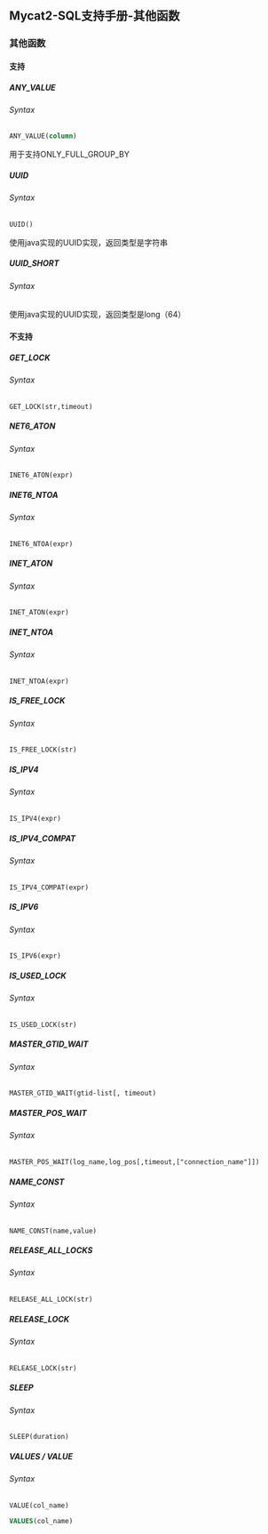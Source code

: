 ## Mycat2-SQL支持手册-其他函数

### 其他函数



#### 支持

##### ANY_VALUE

###### Syntax

```sql
ANY_VALUE(column)
```

用于支持ONLY_FULL_GROUP_BY



##### UUID

###### Syntax

```sql
UUID()
```

使用java实现的UUID实现，返回类型是字符串



##### UUID_SHORT

###### Syntax

使用java实现的UUID实现，返回类型是long（64）



#### 不支持

##### GET_LOCK

###### Syntax

```
GET_LOCK(str,timeout)
```



##### NET6_ATON

###### Syntax

```
INET6_ATON(expr)
```



##### INET6_NTOA

###### Syntax

```
INET6_NTOA(expr)
```



##### INET_ATON

###### Syntax

```
INET_ATON(expr)
```



##### INET_NTOA

###### Syntax

```
INET_NTOA(expr)
```



##### IS_FREE_LOCK

###### Syntax

```
IS_FREE_LOCK(str)
```



##### IS_IPV4

###### Syntax

```
IS_IPV4(expr)
```



##### IS_IPV4_COMPAT

###### Syntax

```
IS_IPV4_COMPAT(expr)
```



##### IS_IPV6

###### Syntax

```
IS_IPV6(expr)
```



##### IS_USED_LOCK

###### Syntax

```
IS_USED_LOCK(str)
```



##### MASTER_GTID_WAIT

###### Syntax

```
MASTER_GTID_WAIT(gtid-list[, timeout)
```



##### MASTER_POS_WAIT

###### Syntax

```
MASTER_POS_WAIT(log_name,log_pos[,timeout,["connection_name"]])
```



##### NAME_CONST

###### Syntax

```
NAME_CONST(name,value)
```



##### RELEASE_ALL_LOCKS

###### Syntax

```
RELEASE_ALL_LOCK(str)
```



##### RELEASE_LOCK

###### Syntax

```
RELEASE_LOCK(str)
```



##### SLEEP

###### Syntax

```
SLEEP(duration)
```



##### VALUES / VALUE

###### Syntax

```
VALUE(col_name) 
```

```sql
VALUES(col_name) 
```

